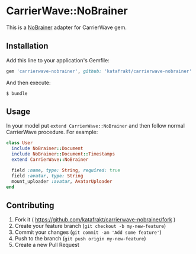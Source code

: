 # CarrierWave::NoBrainer

This is a [NoBrainer](https://github.com/nviennot/nobrainer) adapter for CarrierWave gem.

## Installation

Add this line to your application's Gemfile:

```ruby
gem 'carrierwave-nobrainer', github: 'katafrakt/carrierwave-nobrainer'
```

And then execute:

    $ bundle

## Usage

In your model put `extend CarrierWave::NoBrainer` and then follow normal CarrierWave
procedure. For example:

```ruby
class User
  include NoBrainer::Document
  include NoBrainer::Document::Timestamps
  extend CarrierWave::NoBrainer

  field :name, type: String, required: true
  field :avatar, type: String
  mount_uploader :avatar, AvatarUploader
end
```

## Contributing

1. Fork it ( https://github.com/katafrakt/carrierwave-nobrainer/fork )
2. Create your feature branch (`git checkout -b my-new-feature`)
3. Commit your changes (`git commit -am 'Add some feature'`)
4. Push to the branch (`git push origin my-new-feature`)
5. Create a new Pull Request
